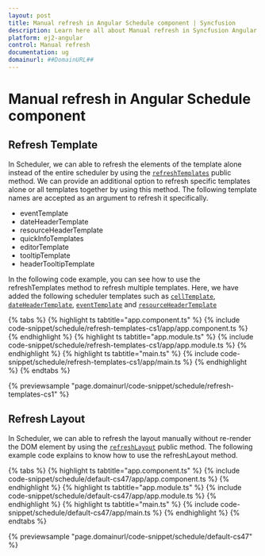 ```yaml
---
layout: post
title: Manual refresh in Angular Schedule component | Syncfusion
description: Learn here all about Manual refresh in Syncfusion Angular Schedule component of Syncfusion Essential JS 2 and more.
platform: ej2-angular
control: Manual refresh 
documentation: ug
domainurl: ##DomainURL##
---
```


# Manual refresh in Angular Schedule component

## Refresh Template

In Scheduler, we can able to refresh the elements of the template alone instead of the entire scheduler by using the [`refreshTemplates`](https://ej2.syncfusion.com/angular/documentation/api/schedule#refreshtemplates) public method. We can provide an additional option to refresh specific templates alone or all templates together by using this method. The following template names are accepted as an argument to refresh it specifically.

* eventTemplate
* dateHeaderTemplate
* resourceHeaderTemplate
* quickInfoTemplates
* editorTemplate
* tooltipTemplate
* headerTooltipTemplate

In the following code example, you can see how to use the refreshTemplates method to refresh multiple templates. Here, we have added the following scheduler templates such as [`cellTemplate`](https://ej2.syncfusion.com/angular/documentation/api/schedule#celltemplate), [`dateHeaderTemplate`](https://ej2.syncfusion.com/angular/documentation/api/schedule#dateheadertemplate), [`eventTemplate`](https://ej2.syncfusion.com/angular/documentation/api/schedule#eventtemplate) and [`resourceHeaderTemplate`](https://ej2.syncfusion.com/angular/documentation/api/schedule#resourceheadertemplate)

{% tabs %}
{% highlight ts tabtitle="app.component.ts" %}
{% include code-snippet/schedule/refresh-templates-cs1/app/app.component.ts %}
{% endhighlight %}
{% highlight ts tabtitle="app.module.ts" %}
{% include code-snippet/schedule/refresh-templates-cs1/app/app.module.ts %}
{% endhighlight %}
{% highlight ts tabtitle="main.ts" %}
{% include code-snippet/schedule/refresh-templates-cs1/app/main.ts %}
{% endhighlight %}
{% endtabs %}
  
{% previewsample "page.domainurl/code-snippet/schedule/refresh-templates-cs1" %}

## Refresh Layout

In Scheduler, we can able to refresh the layout manually without re-render the DOM element by using the [`refreshLayout`](https://ej2.syncfusion.com/angular/documentation/api/schedule#refreshlayout) public method. The following example code explains to know how to use the refreshLayout method.

{% tabs %}
{% highlight ts tabtitle="app.component.ts" %}
{% include code-snippet/schedule/default-cs47/app/app.component.ts %}
{% endhighlight %}
{% highlight ts tabtitle="app.module.ts" %}
{% include code-snippet/schedule/default-cs47/app/app.module.ts %}
{% endhighlight %}
{% highlight ts tabtitle="main.ts" %}
{% include code-snippet/schedule/default-cs47/app/main.ts %}
{% endhighlight %}
{% endtabs %}
  
{% previewsample "page.domainurl/code-snippet/schedule/default-cs47" %}
